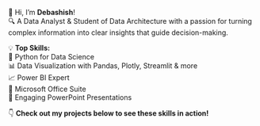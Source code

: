 🚀 Hi, I’m **Debashish**!  
🔍 A Data Analyst & Student of Data Architecture with a passion for turning complex information into clear insights that guide decision-making.  

💡 **Top Skills:**  
🐍 Python for Data Science  
📊 Data Visualization with Pandas, Plotly, Streamlit & more  
📈 Power BI Expert  
💼 Microsoft Office Suite  
🎨 Engaging PowerPoint Presentations  

👇 **Check out my projects below to see these skills in action!**
